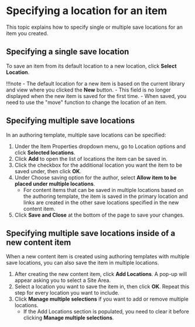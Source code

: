 # Specifying a location for an item

This topic explains how to specify single or multiple save locations for an item you created.

## Specifying a single save location

To save an item from its default location to a new location, click **Select Location**.

!!!note
    -   The default location for a new item is based on the current library and view where you clicked the **New** button.
    -   This field is no longer displayed when the new item is saved for the first time.
    -   When saved, you need to use the "move" function to change the location of an item.

## Specifying multiple save locations

In an authoring template, multiple save locations can be specified:

1. Under the Item Properties dropdown menu, go to Location options and click **Selected locations**.
2. Click **Add** to open the list of locations the item can be saved in.
3. Click the checkbox for the additional location you want the item to be saved under, then click **OK**.
4. Under Choose saving option for the author, select **Allow item to be placed under multiple locations**.
    - For content items that can be saved in multiple locations based on the authoring template, the item is saved in the primary location and links are created in the other save locations specified in the new content item.
5. Click **Save and Close** at the bottom of the page to save your changes.

## Specifying multiple save locations inside of a new content item

When a new content item is created using authoring templates with multiple save locations, you can also save the item in multiple locations.


1. After creating the new content item, click **Add Locations**. A pop-up will appear asking you to select a Site Area.
2. Select a location you want to save the item in, then click **OK**. Repeat this step for every location you want to include.
3. Click **Manage multiple selections** if you want to add or remove multiple locations.
    - If the Add Locations section is populated, you need to clear it before clicking **Manage multiple selections**.
